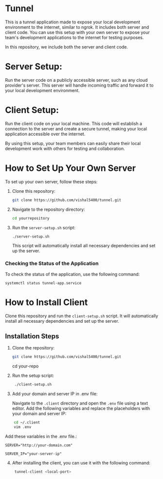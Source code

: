 # Tunnel
This is a tunnel application made to expose your local development environment to the internet, similar to ngrok. It includes both server and client code. You can use this setup with your own server to expose your team's development applications to the internet for testing purposes.

In this repository, we include both the server and client code.

# Server Setup:
Run the server code on a publicly accessible server, such as any cloud provider's server. This server will handle incoming traffic and forward it to your local development environment.

# Client Setup:
Run the client code on your local machine. This code will establish a connection to the server and create a secure tunnel, making your local application accessible over the internet.

By using this setup, your team members can easily share their local development work with others for testing and collaboration.

# How to Set Up Your Own Server

To set up your own server, follow these steps:

1. Clone this repository:

    ```bash
    git clone https://github.com/vishal5400/tunnel.git
    ```

2. Navigate to the repository directory:

    ```bash
    cd yourrepository
    ```

3. Run the `server-setup.sh` script:

    ```bash
    ./server-setup.sh
    ```

    This script will automatically install all necessary dependencies and set up the server.

### Checking the Status of the Application

To check the status of the application, use the following command:

    
    systemctl status tunnel-app.service
    

# How to Install Client

Clone this repository and run the `client-setup.sh` script. It will automatically install all necessary dependencies and set up the server.

## Installation Steps

1. Clone the repository:
   ```bash
   git clone https://github.com/vishal5400/tunnel.git
    ```
   cd your-repo
2. Run the setup script:
   ```bash
    ./client-setup.sh
    ```
3. Add your domain and server IP in .env file:

    Navigate to the `.client` directory and open the `.env` file using a text editor. Add the following variables and replace the placeholders with your domain and server IP:

```bash
    cd ~/.client
    vim .env
```
Add these variables in the .env file.:

    SERVER="http://your-domain.com"

    SERVER_IP="your-server-ip"

4. After installing the client, you can use it with the following command:
   ```bash
    tunnel-client <local-port>
    ```
